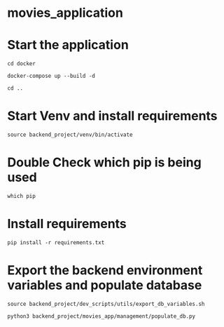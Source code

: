 # movies_application

# Start the application
```cd docker```

```docker-compose up --build -d```

```cd ..```

# Start Venv and install requirements

```source backend_project/venv/bin/activate```

# Double Check which pip is being used
```which pip```

# Install requirements
```pip install -r requirements.txt```

# Export the backend environment variables and populate database
```source backend_project/dev_scripts/utils/export_db_variables.sh```

```python3 backend_project/movies_app/management/populate_db.py```
